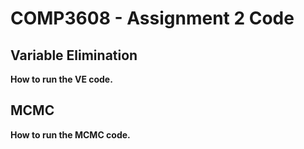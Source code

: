 # COMP3608 - Assignment 2 Code

## Variable Elimination

__How to run the VE code.__

## MCMC

__How to run the MCMC code.__